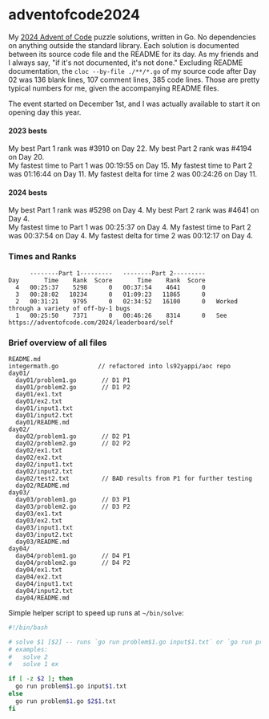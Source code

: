 # adventofcode2024 #

My [2024 Advent of Code](https://adventofcode.com/2024) puzzle solutions, written in Go. No dependencies on anything outside the standard library. 
Each solution is documented between its source code file and the README for its day. As my friends and I always say, "if it's not documented, it's not done." Excluding README documentation, the `cloc --by-file ./**/*.go` of my source code after Day 02 was 136 blank lines, 107 comment lines, 385 code lines. Those are pretty typical numbers for me, given the accompanying README files.  

The event started on December 1st, and I was actually available to start it on opening day this year.  

#### 2023 bests ####
My best Part 1 rank was #3910 on Day 22. My best Part 2 rank was #4194 on Day 20.  
My fastest time to Part 1 was 00:19:55 on Day 15. My fastest time to Part 2 was 01:16:44 on Day 11. My fastest delta for time 2 was 00:24:26 on Day 11.  

#### 2024 bests ####
My best Part 1 rank was #5298 on Day 4. My best Part 2 rank was #4641 on Day 4.  
My fastest time to Part 1 was 00:25:37 on Day 4. My fastest time to Part 2 was 00:37:54 on Day 4. My fastest delta for time 2 was 00:12:17 on Day 4.  


### Times and Ranks ###
```
      --------Part 1---------   --------Part 2---------
Day       Time    Rank  Score       Time    Rank  Score
  4   00:25:37    5298      0   00:37:54    4641      0   
  3   00:28:02   10234      0   01:09:23   11865      0   
  2   00:31:21    9795      0   02:34:52   16100      0   Worked through a variety of off-by-1 bugs
  1   00:25:50    7371      0   00:46:26    8314      0   See https://adventofcode.com/2024/leaderboard/self
```


### Brief overview of all files ###
```
README.md
integermath.go           // refactored into ls92yappi/aoc repo
day01/
  day01/problem1.go       // D1 P1
  day01/problem2.go       // D1 P2
  day01/ex1.txt
  day01/ex2.txt
  day01/input1.txt
  day01/input2.txt
  day01/README.md
day02/
  day02/problem1.go       // D2 P1
  day02/problem2.go       // D2 P2
  day02/ex1.txt
  day02/ex2.txt
  day02/input1.txt
  day02/input2.txt
  day02/test2.txt         // BAD results from P1 for further testing
  day02/README.md
day03/
  day03/problem1.go       // D3 P1
  day03/problem2.go       // D3 P2
  day03/ex1.txt
  day03/ex2.txt
  day03/input1.txt
  day03/input2.txt
  day03/README.md
day04/
  day04/problem1.go       // D4 P1
  day04/problem2.go       // D4 P2
  day04/ex1.txt
  day04/ex2.txt
  day04/input1.txt
  day04/input2.txt
  day04/README.md
```


Simple helper script to speed up runs at `~/bin/solve`:
```bash
#!/bin/bash

# solve $1 [$2] -- runs `go run problem$1.go input$1.txt` or `go run problem$1.go $2$1.txt`
# examples:
#   solve 2
#   solve 1 ex

if [ -z $2 ]; then
  go run problem$1.go input$1.txt
else
  go run problem$1.go $2$1.txt
fi
```
